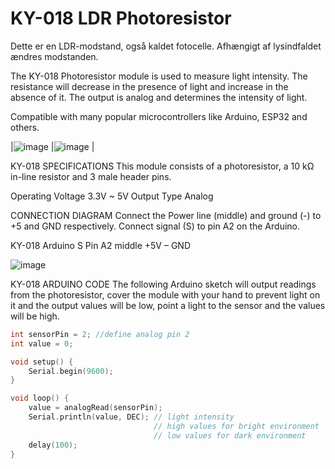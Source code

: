 # KY-018 LDR Photoresistor

Dette er en LDR-modstand, også kaldet fotocelle. Afhængigt af lysindfaldet ændres modstanden.

The KY-018 Photoresistor module is used to measure light intensity. The resistance will decrease in the presence of light and increase in the absence of it. The output is analog and determines the intensity of light.

Compatible with many popular microcontrollers like Arduino, ESP32 and others.

|![image](https://user-images.githubusercontent.com/44589560/159688876-e70b3fdb-b9e1-4652-9893-4641d2061039.png)
|![image](https://user-images.githubusercontent.com/44589560/159688897-191d31ca-baad-43f3-99a3-7c61b6e13c32.png)
|

KY-018 SPECIFICATIONS
This module consists of a photoresistor, a 10 kΩ in-line resistor and 3 male header pins.

Operating Voltage	3.3V ~ 5V
Output Type	Analog

CONNECTION DIAGRAM
Connect the Power line (middle) and ground (-) to +5 and GND respectively. Connect signal (S) to pin A2 on the Arduino.

KY-018	Arduino
S	Pin A2
middle	+5V
–	GND

![image](https://user-images.githubusercontent.com/44589560/159688965-00e41d93-42a9-4aab-9a50-029c9f533ddc.png)

KY-018 ARDUINO CODE
The following Arduino sketch will output readings from the photoresistor, cover the module with your hand to prevent light on it and the output values will be low, point a light to the sensor and the values will be high.

```C++
int sensorPin = 2; //define analog pin 2
int value = 0; 

void setup() {
	Serial.begin(9600); 
} 

void loop() {
	value = analogRead(sensorPin); 
	Serial.println(value, DEC); // light intensity
								// high values for bright environment
								// low values for dark environment
	delay(100); 
}
```
